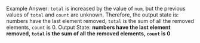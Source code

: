 Example Answer: 
`total` is increased by the value of `num`, but the previous values of `total` and `count` are unknown. Therefore, the output state is: numbers have the last element removed, `total` is the sum of all the removed elements, `count` is 0.
Output State: **numbers have the last element removed, `total` is the sum of all the removed elements, `count` is 0**